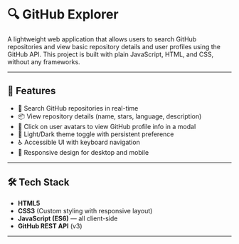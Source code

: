 # 🔍 GitHub Explorer

A lightweight web application that allows users to search GitHub repositories and view basic repository details and user profiles using the GitHub API. This project is built with plain JavaScript, HTML, and CSS, without any frameworks.

---

## 🚀 Features

- 🔎 Search GitHub repositories in real-time
- 📦 View repository details (name, stars, language, description)
- 👤 Click on user avatars to view GitHub profile info in a modal
- 🌙 Light/Dark theme toggle with persistent preference
- ♿ Accessible UI with keyboard navigation
- 📱 Responsive design for desktop and mobile

---

## 🛠 Tech Stack

- **HTML5**
- **CSS3** (Custom styling with responsive layout)
- **JavaScript (ES6)** — all client-side
- **GitHub REST API** (v3)

---


